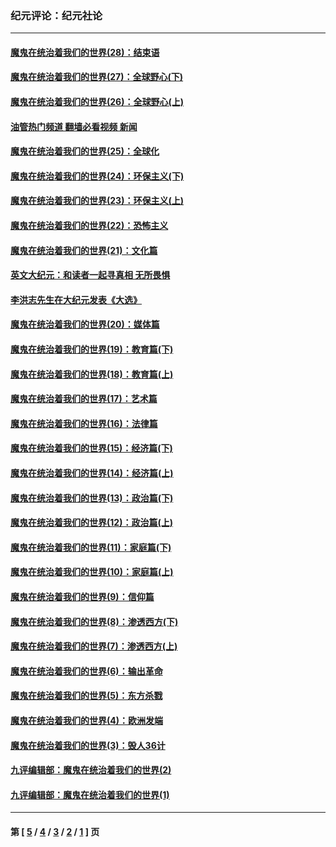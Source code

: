 ### 纪元评论：纪元社论
---
#### [魔鬼在统治着我们的世界(28)：结束语](../../pages/nsc422/n10936246.md?10180330) 
#### [魔鬼在统治着我们的世界(27)：全球野心(下)](../../pages/nsc422/n10928319.md?10180330) 
#### [魔鬼在统治着我们的世界(26)：全球野心(上)](../../pages/nsc422/n10900318.md?10180330) 
#### [油管热门频道 翻墙必看视频 新闻](ok?10180330)
#### [魔鬼在统治着我们的世界(25)：全球化](../../pages/nsc422/n10788205.md?10180330) 
#### [魔鬼在统治着我们的世界(24)：环保主义(下)](../../pages/nsc422/n10695307.md?10180330) 
#### [魔鬼在统治着我们的世界(23)：环保主义(上)](../../pages/nsc422/n10688613.md?10180330) 
#### [魔鬼在统治着我们的世界(22)：恐怖主义](../../pages/nsc422/n10614727.md?10180330) 
#### [魔鬼在统治着我们的世界(21)：文化篇](../../pages/nsc422/n10597706.md?10180330) 
#### [英文大纪元：和读者一起寻真相 无所畏惧](../../pages/nsc422/n12542027.md?10180330) 
#### [李洪志先生在大纪元发表《大选》](../../pages/nsc422/n12534746.md?10180330) 
#### [魔鬼在统治着我们的世界(20)：媒体篇](../../pages/nsc422/n10586579.md?10180330) 
#### [魔鬼在统治着我们的世界(19)：教育篇(下)](../../pages/nsc422/n10564808.md?10180330) 
#### [魔鬼在统治着我们的世界(18)：教育篇(上)](../../pages/nsc422/n10526970.md?10180330) 
#### [魔鬼在统治着我们的世界(17)：艺术篇](../../pages/nsc422/n10499093.md?10180330) 
#### [魔鬼在统治着我们的世界(16)：法律篇](../../pages/nsc422/n10485969.md?10180330) 
#### [魔鬼在统治着我们的世界(15)：经济篇(下)](../../pages/nsc422/n10469975.md?10180330) 
#### [魔鬼在统治着我们的世界(14)：经济篇(上)](../../pages/nsc422/n10457370.md?10180330) 
#### [魔鬼在统治着我们的世界(13)：政治篇(下)](../../pages/nsc422/n10448270.md?10180330) 
#### [魔鬼在统治着我们的世界(12)：政治篇(上)](../../pages/nsc422/n10444576.md?10180330) 
#### [魔鬼在统治着我们的世界(11)：家庭篇(下)](../../pages/nsc422/n10440961.md?10180330) 
#### [魔鬼在统治着我们的世界(10)：家庭篇(上)](../../pages/nsc422/n10435448.md?10180330) 
#### [魔鬼在统治着我们的世界(9)：信仰篇](../../pages/nsc422/n10432159.md?10180330) 
#### [魔鬼在统治着我们的世界(8)：渗透西方(下)](../../pages/nsc422/n10429603.md?10180330) 
#### [魔鬼在统治着我们的世界(7)：渗透西方(上)](../../pages/nsc422/n10426013.md?10180330) 
#### [魔鬼在统治着我们的世界(6)：输出革命](../../pages/nsc422/n10421536.md?10180330) 
#### [魔鬼在统治着我们的世界(5)：东方杀戮](../../pages/nsc422/n10417707.md?10180330) 
#### [魔鬼在统治着我们的世界(4)：欧洲发端](../../pages/nsc422/n10414890.md?10180330) 
#### [魔鬼在统治着我们的世界(3)：毁人36计](../../pages/nsc422/n10411583.md?10180330) 
#### [九评编辑部：魔鬼在统治着我们的世界(2)](../../pages/nsc422/n10410036.md?10180330) 
#### [九评编辑部：魔鬼在统治着我们的世界(1)](../../pages/nsc422/n10406825.md?10180330) 

---
#### 第 [ [5](./5.md?10180330) / [4](./4.md?10180330) / [3](./3.md?10180330) / [2](./2.md?10180330) / [1](./1.md?10180330) ] 页

